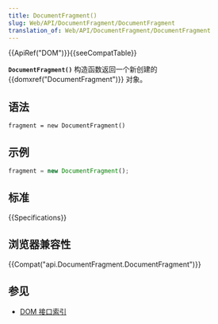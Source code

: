 ```yaml
---
title: DocumentFragment()
slug: Web/API/DocumentFragment/DocumentFragment
translation_of: Web/API/DocumentFragment/DocumentFragment
---
```

{{ApiRef("DOM")}}{{seeCompatTable}}

**`DocumentFragment()`** 构造函数返回一个新创建的 {{domxref("DocumentFragment")}} 对象。

## 语法

```plain
fragment = new DocumentFragment()
```

## 示例

```js
fragment = new DocumentFragment();
```

## 标准

{{Specifications}}

## 浏览器兼容性

{{Compat("api.DocumentFragment.DocumentFragment")}}

## 参见

- [DOM 接口索引](/en-US/docs/DOM/DOM_Reference)
